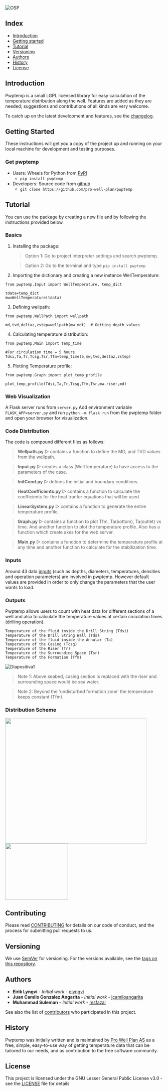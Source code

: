 ![OSP](https://user-images.githubusercontent.com/52009346/62771366-56c69f00-ba9d-11e9-9c86-a868bf3a1180.png)

## Index ##

* [Introduction](#introduction)
* [Getting started](#getting-started)
* [Tutorial](#tutorial)
* [Versioning](#versioning)
* [Authors](#authors)
* [History](#history)
* [License](#license)

## Introduction
Pwptemp is a small LGPL licensed library for easy calculation of the
temperature distribution along the well. Features are added as they
are needed; suggestions and contributions of all kinds are very welcome.

To catch up on the latest development and features, see the [changelog](CHANGELOG.md).

## Getting Started

These instructions will get you a copy of the project up and running on your local machine for development and testing purposes.

### Get pwptemp

* Users: Wheels for Python from [PyPI](https://pypi.python.org/pypi/pwptemp/) 
    * `pip install pwptemp`
* Developers: Source code from [github](https://github.com/pro-well-plan/pwptemp)
    * `git clone https://github.com/pro-well-plan/pwptemp`
    
## Tutorial

You can use the package by creating a new file and by following the instructions provided below.
   
### Basics   

1. Installing the package:
   > Option 1: Go to project interpreter settings and search pwptemp.
   
   > Option 2: Go to the terminal and type `pip install pwptemp`
   
2. Importing the dictionary and creating a new instance WellTemperature:
```
from pwptemp.Input import WellTemperature, temp_dict

tdata=temp_dict 
mw=WellTemperature(tdata)  
```

3. Defining wellpath:
```
from pwptemp.WellPath import wellpath

md,tvd,deltaz,zstep=wellpath(mw.mdt)  # Getting depth values
```

4. Calculating temperature distribution:
```
from pwptemp.Main import temp_time

#For circulation time = 5 hours
Tdsi,Ta,Tr,Tcsg,Tsr,Tfm=temp_time(5,mw,tvd,deltaz,zstep)
```

5. Plotting Temperature profile:
```
from pwptemp.Graph import plot_temp_profile

plot_temp_profile(Tdsi,Ta,Tr,Tcsg,Tfm,Tsr,mw.riser,md)
```
### Web Visualization
A Flask server runs from `server.py`
Add environment variable `FLASK_APP=server.py` and run `python -m flask run` from the pwptemp folder and open your browser for visualization.

### Code Distribution

The code is compound different files as follows:

> **Wellpath.py** ▷ contains a function to define the MD, and TVD values from the wellpath.

> **Input.py** ▷ creates a class (WellTemperature) to have access to the parameters of the case.

> **InitCond.py** ▷ defines the initial and boundary conditions.

> **HeatCoefficients.py** ▷ contains a function to calculate the coefficients for the heat tranfer equations that will be used.

> **LinearSystem.py** ▷ contains a function to generate the entire temperature profile. 

> **Graph.py** ▷ contains a function to plot Tfm, Ta(bottom), Ta(outlet) vs time. And another function to plot the temperature profile. Also has a function which create axes for the web server.

> **Main.py** ▷ contains a function to determine the temperature profile at any time and another function to calculate for the stabilization time.

### Inputs

Around 43 data [inputs](inputs.md) (such as depths, diameters, temperatures, densities and operation parameters) are involved in pwptemp. However default values are provided in order to only change the parameters that the user wants to load.

### Outputs

Pwptemp allows users to count with heat data for different sections of a well and also to calculate the temperature values at certain circulation times (drilling operation).

```
Temperature of the fluid inside the Drill String (Tdsi)
Temperature of the Drill String Wall (Tds)
Temperature of the fluid inside the Annular (Ta)
Temperature of the Casing (Tcsg)
Temperature of the Riser (Tr)
Temperature of the Surrounding Space (Tsr)
Temperature of the Formation (Tfm)
```
![Diapositiva1](https://user-images.githubusercontent.com/52009346/62273419-d4efc980-b43d-11e9-974e-4cbbf086c0ff.JPG)

> Note 1: Above seabed, casing section is replaced with the riser and surrounding space would be sea water.

> Note 2: Beyond the 'undisturbed formation zone' the temperature keeps constant (Tfm).     

### Distribution Scheme

<img src="https://user-images.githubusercontent.com/52009346/62863045-fbe4b000-bd07-11e9-9bda-30330dc612d1.PNG" width="450" height="400"> <img src="https://user-images.githubusercontent.com/52009346/62856722-f4b4a680-bcf5-11e9-80ef-751e03b4dbc2.PNG" width="200" height="180">

## Contributing

Please read [CONTRIBUTING](CONTRIBUTING.md) for details on our code of conduct, and the process for submitting pull requests to us.

## Versioning

We use [SemVer](http://semver.org/) for versioning. For the versions available, see the [tags on this repository](https://github.com/pro-well-plan/pwptemp/tags). 

## Authors

* **Eirik Lyngvi** - *Initial work* - [elyngvi](https://github.com/elyngvi)
* **Juan Camilo Gonzalez Angarita** - *Initial work* - [jcamiloangarita](https://github.com/jcamiloangarita)
* **Muhammad Suleman** - *Initial work* - [msfazal](https://github.com/msfazal)


See also the list of [contributors](https://github.com/jcamiloangarita/WT/graphs/contributors) who participated in this project.

## History ##
Pwptemp was initially written and is maintained by [Pro Well Plan
AS](http://www.prowellplan.com/) as a free, simple, easy-to-use way of getting
temperature data that can be tailored to our needs, and as contribution to the
free software community.

## License

This project is licensed under the GNU Lesser General Public License v3.0 - see the [LICENSE](LICENSE.md) file for details
